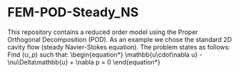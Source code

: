 # FEM-POD-Steady_NS
This repository contains a reduced order model using the Proper Orthogonal Decomposition (POD). As an example we chose the standard 2D cavity flow (steady Navier-Stokes equation). The problem states as follows: Find $(\mathbb{u},p)$ such that:
\begin{equation*}
   \mathbb{u\cdot\nabla u} - \nu\Delta\mathbb{u} + \nabla p = 0
\end{equation*}
